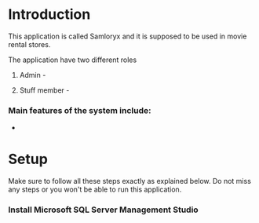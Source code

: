 # Introduction

This application is called Samloryx and it is supposed to be used in movie rental stores.

The application have two different roles
1. Admin - 


2. Stuff member -


### Main features of the system include:
  - 

# Setup
Make sure to follow all these steps exactly as explained below. Do not miss any steps or you won't be able to run this application.

### Install Microsoft SQL Server Management Studio
